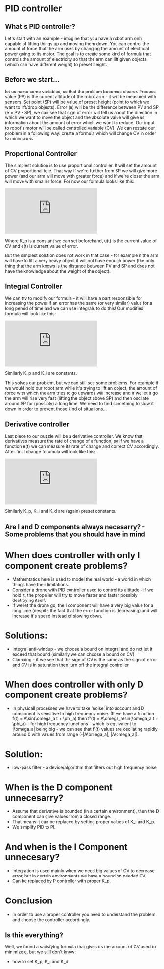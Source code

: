 # PID controller
## What's PID controller?
Let's start with an example - imagine that you have a robot arm only capable of lifting things up and moving them down. You can control the amount of force that the arm uses by changing the amount of electrical power going to its motor. The goal is to create some kind of formula that controls the amount of electricity so that the arm can lift given objects (which can have different weight) to preset height.
## Before we start...
let us name some variables, so that the problem becomes clearer. Process value (PV) is the current altitude of the robot arm - it will be measured with sensors. Set point (SP) will be value of preset height (point to which we want to lift/drop objects). Error (e) will be the difference between PV and SP (e = PV - SP), we can see that sign of error will tell us about the direction in which we want to move the object and the absolute value will give us information about the amount of error which we want to reduce. Our input to robot's motor will be called controlled variable (CV). We can restate our problem in a following way: create a formula which will change CV in order to minimize e.

## Proportional Controller
The simplest solution is to use proportional controller. It will set the amount of CV proportional to e. That way if we're further from SP we will give more power (and our arm will move with greater force) and if we're closer the arm will move with smaller force. For now our formula looks like this:

![equation](https://latex.codecogs.com/gif.latex?%5Cbg_white%20%5Clarge%20u%28t%29%20%3D%20K_pe%28t%29)

Where K_p is a constant we can set beforehand, u(t) is the current value of CV and e(t) is current value of error.

But the simplest solution does not work in that case - for example if the arm will have to lift a very heavy object it will not have enough power (the only thing that the arm knows is the distance between PV and SP and does not have the knowledge about the weight of the object).
## Integral Controller
We can try to modify our formula - it will have a part responsible for increasing the power if an error has the same (or very similar) value for a long peroid of time and we can use integrals to do this! Our modified formula will look like this:

![equation](https://latex.codecogs.com/gif.latex?%5Cbg_white%20%5Clarge%20u%28t%29%20%3D%20K_pe%28t%29%20&plus;%20K_i%5Cint_%7B0%7D%5Ete%28%5Ctau%29d%5Ctau)

Similarly K_p and K_i are constants. 

This solves our problem, but we can still see some problems. For example if we would hold our robot arm while it's trying to lift an object, the amount of force with which the arm tries to go upwards will increase and if we let it go the arm will rise very fast (lifting the object above SP) and then oscilate around SP for (possibly) a long time. We need to find something to slow it down in order to prevent those kind of situations...

## Derivative controller
Last piece to our puzzle will be a derivative controller. We know that derivatives measure the rate of change of a function, so if we have a function e(t) we can measure its rate of change and correct CV accordingly. After final change forumula will look like this:

![equation](https://latex.codecogs.com/gif.latex?%5Cbg_white%20%5Clarge%20u%28t%29%20%3D%20K_pe%28t%29%20&plus;%20K_i%5Cint_%7B0%7D%5Ete%28%5Ctau%29d%5Ctau%20&plus;%20K_d%5Cfrac%7Bde%28t%29%7D%7Bdt%7D)

Similarly K_p, K_i and K_d are (again) preset constants. 

## Are I and D components always necesarry? - Some problems that you should have in mind
# When does controller with only I component create problems?
- Mathemtatics here is used to model the real world - a world in which things have their limitations. 
- Consider a drone with PID controller used to control its altitude - if we hold it, the propeller will try to move faster and faster possibly destroying itself.
- If we let the drone go, the I component will have a very big value for a long time (despite the fact that the error function is decreasing) and will increase it's speed instead of slowing down.
# Solutions:
- Integral anti-windup - we choose a bound on integral and do not let it exceed that bound (similarly we can choose a bound on CV)
- Clamping - if we see that the sign of CV is the same as the sign of error and CV is in saturation then turn off the Integral controller
# When does controller with only D component create problems?
- In physicall processes we have to take 'noise' into account and D component is sensitive to high frequency noise. (If we have a function f(t)	= A\sin(\omega_a t + \phi_a) then f'(t) = A\omega_a\sin(\omega_a t + \phi_a) - for high frequency functions - which is equivalent to |\omega_a| being big - we can see that f'(t) values are oscilating rapidly around 0 with values from range (-|A\omega_a|, |A\omega_a|).
# Solution:
- low-pass filter - a device/algorithm that filters out high frequency noise
# When is the D component unnecesarry?
- Assume that derivative is bounded (in a certain environment), then the D component can give values from a closed range.
- That means it can be replaced by setting proper values of K_i and K_p.
- We simplify PID to PI.
# And when is the I Component unnecesary?
- Integration is used mainly when we need big values of CV to decrease error, but in certain environments we have a bound on needed CV.
- Can be replaced by P controller with proper K_p.
# Conclusion
- In order to use a proper controller you need to understand the problem and choose the controller accordingly.

## Is this everything?
Well, we found a satisfying formula that gives us the amount of CV used to minimize e, but we still don't know:
- how to set K_p, K_i and K_d
